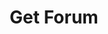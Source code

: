 ---
title: Get Forum
excerpt: |-
  Detail information of a forum.

  Required scopes:
  + **read**
api:
  file: lolzteam-public-api-forum.json
  operationId: Forums.Get
deprecated: false
hidden: false
metadata:
  title: ''
  description: ''
  robots: index
next:
  description: ''
---
